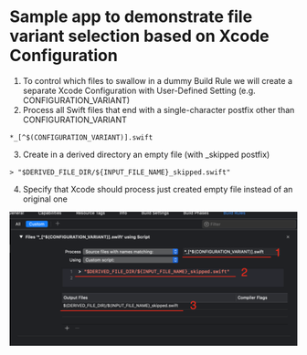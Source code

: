 #  Sample app to demonstrate file variant selection based on Xcode Configuration

1. To control which files to swallow in a dummy Build Rule we will create a separate Xcode Configuration with User-Defined Setting (e.g. CONFIGURATION_VARIANT)
2. Process all Swift files that end with a single-character postfix other than CONFIGURATION_VARIANT
```
*_[^$(CONFIGURATION_VARIANT)].swift
```
3. Create in a derived directory an empty file (with _skipped postfix)
```
> "$DERIVED_FILE_DIR/${INPUT_FILE_NAME}_skipped.swift"
```
4. Specify that Xcode should process just created empty file instead of an original one

![CustomRule](/docs/BuildRules.png)
